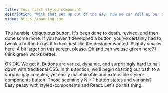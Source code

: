 ```yaml
---
title: Your first styled component
description: "With that set up out of the way, now we can roll up our sleeves and get to actually using CSS in JS. Let's create our first styled component with... styled-components!"
video: https://manning.com
---
```


The humble, ubiqutuous button. It's been done to death, revived, and then done some more. If you haven't developed a button, you've certainly had to tweak a button to get it to look _just_ like the designer wanted. Slightly smaller here. A bit larger on this screen, please. Oh and can we use green here? I think green works better.

OK OK. We get it. Buttons are varied, dynamic, and surprisingly hard to nail down with traditional CSS. In this section, we'll begin charting our path to a surprisingly complex, yet easily maintainable and extensible styled-components button. Those seemingly N + 1 button states and variants? Easy peasy with styled-components and React. Let's do this thing.
